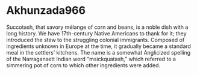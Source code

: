 # Akhunzada966
Succotash, that savory mélange of corn and beans, is a noble dish with a long history. We have 17th-century Native Americans to thank for it; they introduced the stew to the struggling colonial immigrants. Composed of ingredients unknown in Europe at the time, it gradually became a standard meal in the settlers’ kitchens.  The name is a somewhat Anglicized spelling of the Narragansett Indian word “msickquatash,” which referred to a simmering pot of corn to which other ingredients were added.
